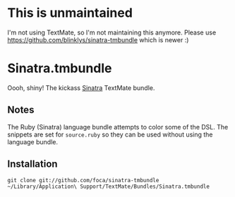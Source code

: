 # This is unmaintained

I'm not using TextMate, so I'm not maintaining this anymore. Please use https://github.com/blinklys/sinatra-tmbundle which is newer :)

Sinatra.tmbundle
================

Oooh, shiny! The kickass [Sinatra][] TextMate bundle.

[Sinatra]: http://sinatrarb.com

Notes
-----

The Ruby (Sinatra) language bundle attempts to color some of the DSL.
The snippets are set for `source.ruby` so they can be used without using the language bundle.

Installation
------------

    git clone git://github.com/foca/sinatra-tmbundle ~/Library/Application\ Support/TextMate/Bundles/Sinatra.tmbundle

